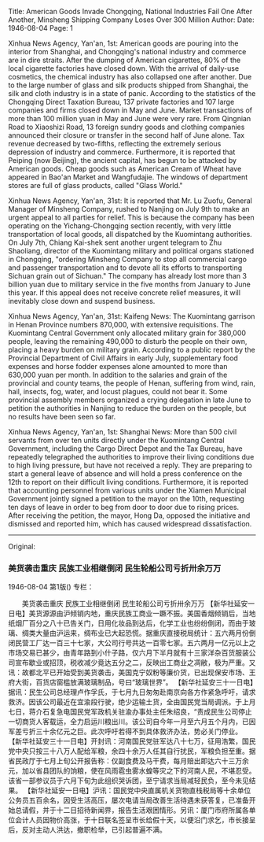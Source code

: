 Title: American Goods Invade Chongqing, National Industries Fail One After Another, Minsheng Shipping Company Loses Over 300 Million
Author:
Date: 1946-08-04
Page: 1

Xinhua News Agency, Yan'an, 1st: American goods are pouring into the interior from Shanghai, and Chongqing's national industry and commerce are in dire straits. After the dumping of American cigarettes, 80% of the local cigarette factories have closed down. With the arrival of daily-use cosmetics, the chemical industry has also collapsed one after another. Due to the large number of glass and silk products shipped from Shanghai, the silk and cloth industry is in a state of panic. According to the statistics of the Chongqing Direct Taxation Bureau, 137 private factories and 107 large companies and firms closed down in May and June. Market transactions of more than 100 million yuan in May and June were very rare. From Qingnian Road to Xiaoshizi Road, 13 foreign sundry goods and clothing companies announced their closure or transfer in the second half of June alone. Tax revenue decreased by two-fifths, reflecting the extremely serious depression of industry and commerce. Furthermore, it is reported that Peiping (now Beijing), the ancient capital, has begun to be attacked by American goods. Cheap goods such as American Cream of Wheat have appeared in Bao'an Market and Wangfudajie. The windows of department stores are full of glass products, called "Glass World."

Xinhua News Agency, Yan'an, 31st: It is reported that Mr. Lu Zuofu, General Manager of Minsheng Company, rushed to Nanjing on July 9th to make an urgent appeal to all parties for relief. This is because the company has been operating on the Yichang-Chongqing section recently, with very little transportation of local goods, all dispatched by the Kuomintang authorities. On July 7th, Chiang Kai-shek sent another urgent telegram to Zhu Shaoliang, director of the Kuomintang military and political organs stationed in Chongqing, "ordering Minsheng Company to stop all commercial cargo and passenger transportation and to devote all its efforts to transporting Sichuan grain out of Sichuan." The company has already lost more than 3 billion yuan due to military service in the five months from January to June this year. If this appeal does not receive concrete relief measures, it will inevitably close down and suspend business.

Xinhua News Agency, Yan'an, 31st: Kaifeng News: The Kuomintang garrison in Henan Province numbers 870,000, with extensive requisitions. The Kuomintang Central Government only allocated military grain for 380,000 people, leaving the remaining 490,000 to disturb the people on their own, placing a heavy burden on military grain. According to a public report by the Provincial Department of Civil Affairs in early July, supplementary food expenses and horse fodder expenses alone amounted to more than 630,000 yuan per month. In addition to the salaries and grain of the provincial and county teams, the people of Henan, suffering from wind, rain, hail, insects, fog, water, and locust plagues, could not bear it. Some provincial assembly members organized a crying delegation in late June to petition the authorities in Nanjing to reduce the burden on the people, but no results have been seen so far.

Xinhua News Agency, Yan'an, 1st: Shanghai News: More than 500 civil servants from over ten units directly under the Kuomintang Central Government, including the Cargo Direct Depot and the Tax Bureau, have repeatedly telegraphed the authorities to improve their living conditions due to high living pressure, but have not received a reply. They are preparing to start a general leave of absence and will hold a press conference on the 12th to report on their difficult living conditions. Furthermore, it is reported that accounting personnel from various units under the Xiamen Municipal Government jointly signed a petition to the mayor on the 10th, requesting ten days of leave in order to beg from door to door due to rising prices. After receiving the petition, the mayor, Hong Da, opposed the initiative and dismissed and reported him, which has caused widespread dissatisfaction.



<hr /> 

Original: 


### 美货袭击重庆   民族工业相继倒闭  民生轮船公司亏折卅余万万

1946-08-04
第1版()
专栏：

　　美货袭击重庆
    民族工业相继倒闭
    民生轮船公司亏折卅余万万
    【新华社延安一日电】美货源源由沪倾销内地，重庆民族工商业一蹶不振。美国香烟倾销后，当地纸烟厂百分之八十已告关门，日用化妆品到达后，化学工业也纷纷倒闭，而由于玻璃、绸类大量由沪运来，绸布业已大起恐慌。据重庆直接税局统计：五六两月份倒闭民营工厂达一百三十七家，大公司行号共达一百零七家。五六两月一亿元以上之市场交易已甚少，由青年路到小什子路，仅六月下半月就有十三家洋杂百货服装公司宣布歇业或招顶，税收减少竟达五分之二，反映出工商业之凋敝，极为严重。又讯：故都北平已开始受到美货袭击，美国克宁奴粉等廉价货，已出现保安市场、王府大街，百货店窗槛放满玻璃制品，号曰“玻璃世界”。
    【新华社延安三十一日电】据讯：民生公司总经理卢作孚氏，于七月九日匆匆赴南京向各方作紧急呼吁，请求救济。因该公司最近在宜渝段行驶，绝少运输土货，全由国民党当局调派。于上月七日，蒋介石复急电国民党军政机关驻渝办事处主任朱绍良，“责成民生公司停止一切商货人客载运，全力启运川粮出川。该公司自今年一月至六月五个月内，已因军差亏折三十余亿元之巨。此次呼吁若得不到具体救济办法，势必关门停业。
    【新华社延安三十一日电】开封讯：河南国民党驻军达八十七万，征用浩繁，国民党中央只按三十八万人配给军粮，余四十余万人任其自行扰民，军粮负担至重。据省民政厅于七月上旬公开报告称：仅副食费及马干费，每月赔出即达六十三万余元，加以省县团队的饷粮，使在风雨雹虫雾水蝗等灾之下的河南人民，不堪忍受。该省一部参议员于六月下旬为此组织哭诉团，至宁请求当局减轻民负，至今未见结果。
    【新华社延安一日电】沪讯：国民党中央直属机关货物直栈税局等十余单位公务员五百余名，因受生活高压，屡次电请当局改善生活待遇未获答复，已准备开始总请假，并于十二日招待新闻界，报告生活艰困情形。另讯：厦门市府所属各单位会计人员因物价高涨，于十日联名签呈市长给假十天，以便沿门求乞，市长接呈后，反对主动人洪达，撤职检举，已引起普遍不满。
